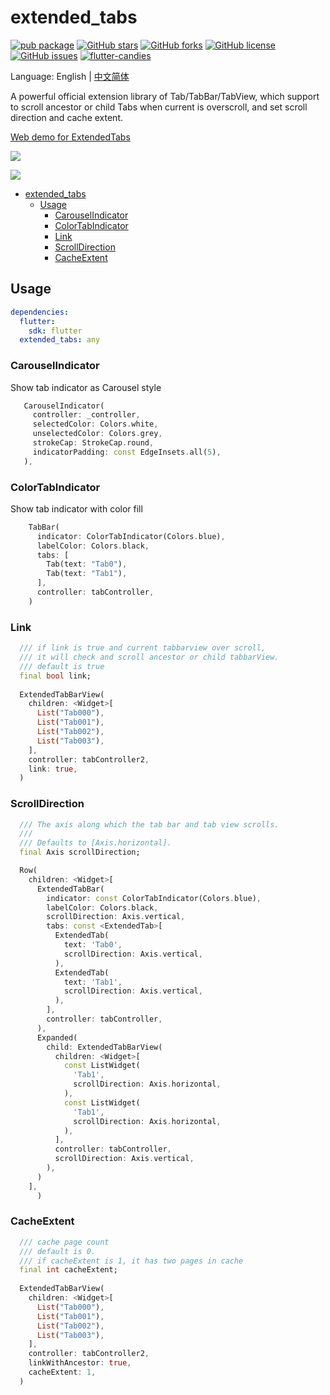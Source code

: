 # extended_tabs

[![pub package](https://img.shields.io/pub/v/extended_tabs.svg)](https://pub.dartlang.org/packages/extended_tabs) [![GitHub stars](https://img.shields.io/github/stars/fluttercandies/extended_tabs)](https://github.com/fluttercandies/extended_tabs/stargazers) [![GitHub forks](https://img.shields.io/github/forks/fluttercandies/extended_tabs)](https://github.com/fluttercandies/extended_tabs/network) [![GitHub license](https://img.shields.io/github/license/fluttercandies/extended_tabs)](https://github.com/fluttercandies/extended_tabs/blob/master/LICENSE) [![GitHub issues](https://img.shields.io/github/issues/fluttercandies/extended_tabs)](https://github.com/fluttercandies/extended_tabs/issues) <a target="_blank" href="https://jq.qq.com/?_wv=1027&k=5bcc0gy"><img border="0" src="https://pub.idqqimg.com/wpa/images/group.png" alt="flutter-candies" title="flutter-candies"></a>

Language: English | [中文简体](README-ZH.md)


A powerful official extension library of Tab/TabBar/TabView, which support to scroll ancestor or child Tabs when current is overscroll, and set scroll direction and cache extent.

[Web demo for ExtendedTabs](https://fluttercandies.github.io/extended_tabs/)


![](https://github.com/fluttercandies/Flutter_Candies/tree/master/gif/extended_tab/link.gif)

![](https://github.com/fluttercandies/Flutter_Candies/tree/master/gif/extended_tab/scrollDirection.gif) 

- [extended_tabs](#extended_tabs)
  - [Usage](#usage)
    - [CarouselIndicator](#carouselindicator)
    - [ColorTabIndicator](#colortabindicator)
    - [Link](#link)
    - [ScrollDirection](#scrolldirection)
    - [CacheExtent](#cacheextent)

## Usage

``` yaml
dependencies:
  flutter:
    sdk: flutter
  extended_tabs: any
```

### CarouselIndicator
Show tab indicator  as Carousel style
``` dart
   CarouselIndicator(
     controller: _controller,
     selectedColor: Colors.white,
     unselectedColor: Colors.grey,
     strokeCap: StrokeCap.round,
     indicatorPadding: const EdgeInsets.all(5),
   ),
```
### ColorTabIndicator
Show tab indicator with color fill
``` dart
    TabBar(
      indicator: ColorTabIndicator(Colors.blue),
      labelColor: Colors.black,
      tabs: [
        Tab(text: "Tab0"),
        Tab(text: "Tab1"),
      ],
      controller: tabController,
    )
```
### Link
``` dart
  /// if link is true and current tabbarview over scroll,
  /// it will check and scroll ancestor or child tabbarView.
  /// default is true
  final bool link;
  
  ExtendedTabBarView(
    children: <Widget>[
      List("Tab000"),
      List("Tab001"),
      List("Tab002"),
      List("Tab003"),
    ],
    controller: tabController2,
    link: true,
  )
```

### ScrollDirection

``` dart
  /// The axis along which the tab bar and tab view scrolls.
  ///
  /// Defaults to [Axis.horizontal].
  final Axis scrollDirection;

  Row(
    children: <Widget>[
      ExtendedTabBar(
        indicator: const ColorTabIndicator(Colors.blue),
        labelColor: Colors.black,
        scrollDirection: Axis.vertical,
        tabs: const <ExtendedTab>[
          ExtendedTab(
            text: 'Tab0',
            scrollDirection: Axis.vertical,
          ),
          ExtendedTab(
            text: 'Tab1',
            scrollDirection: Axis.vertical,
          ),
        ],
        controller: tabController,
      ),
      Expanded(
        child: ExtendedTabBarView(
          children: <Widget>[
            const ListWidget(
              'Tab1',
              scrollDirection: Axis.horizontal,
            ),
            const ListWidget(
              'Tab1',
              scrollDirection: Axis.horizontal,
            ),
          ],
          controller: tabController,
          scrollDirection: Axis.vertical,
        ),
      )
    ],
      )
``` 
### CacheExtent
``` dart
  /// cache page count
  /// default is 0.
  /// if cacheExtent is 1, it has two pages in cache
  final int cacheExtent;
  
  ExtendedTabBarView(
    children: <Widget>[
      List("Tab000"),
      List("Tab001"),
      List("Tab002"),
      List("Tab003"),
    ],
    controller: tabController2,
    linkWithAncestor: true,
    cacheExtent: 1,
  )  
```